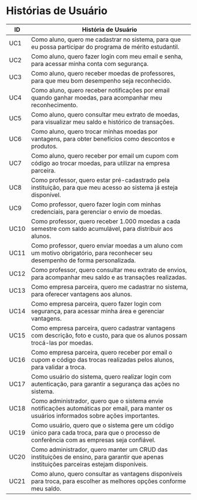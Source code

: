 # Histórias de Usuário
| ID  | História de Usuário |
|----|--------------------|
| UC1  | Como aluno, quero me cadastrar no sistema, para que eu possa participar do programa de mérito estudantil. |
| UC2  | Como aluno, quero fazer login com meu email e senha, para acessar minha conta com segurança. |
| UC3  | Como aluno, quero receber moedas de professores, para que meu bom desempenho seja reconhecido. |
| UC4  | Como aluno, quero receber notificações por email quando ganhar moedas, para acompanhar meu reconhecimento. |
| UC5  | Como aluno, quero consultar meu extrato de moedas, para visualizar meu saldo e histórico de transações. |
| UC6  | Como aluno, quero trocar minhas moedas por vantagens, para obter benefícios como descontos e produtos. |
| UC7  | Como aluno, quero receber por email um cupom com código ao trocar moedas, para utilizar na empresa parceira. |
| UC8  | Como professor, quero estar pré-cadastrado pela instituição, para que meu acesso ao sistema já esteja disponível. | 
| UC9  | Como professor, quero fazer login com minhas credenciais, para gerenciar o envio de moedas. | 
| UC10  | Como professor, quero receber 1.000 moedas a cada semestre com saldo acumulável, para distribuir aos alunos. |
| UC11  | Como professor, quero enviar moedas a um aluno com um motivo obrigatório, para reconhecer seu desempenho de forma personalizada. |
| UC12  | Como professor, quero consultar meu extrato de envios, para acompanhar meu saldo e as transações realizadas. |
| UC13  | Como empresa parceira, quero me cadastrar no sistema, para oferecer vantagens aos alunos. |
| UC14  | Como empresa parceira, quero fazer login com segurança, para acessar minha área e gerenciar vantagens. |
| UC15  | Como empresa parceira, quero cadastrar vantagens com descrição, foto e custo, para que os alunos possam trocá-las por moedas. |
| UC16  | Como empresa parceira, quero receber por email o cupom e código das trocas realizadas pelos alunos, para validar a troca. |
| UC17  | Como usuário do sistema, quero realizar login com autenticação, para garantir a segurança das ações no sistema. | 
| UC18  | Como administrador, quero que o sistema envie notificações automáticas por email, para manter os usuários informados sobre ações importantes. | 
| UC19  | Como usuário, quero que o sistema gere um código único para cada troca, para que o processo de conferência com as empresas seja confiável. |
| UC20  | Como administrador, quero manter um CRUD das instituições de ensino, para garantir que apenas instituições parceiras estejam disponíveis. | 
| UC21  | Como aluno, quero consultar as vantagens disponíveis para troca, para escolher as melhores opções conforme meu saldo. |
